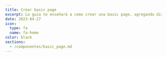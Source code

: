 ```yaml
---
title: Crear basic page
excerpt: La guia te enseñará a como crear una basic page, agregando diseños, configuración de SEO y más.
date: 2023-04-27
icon:
  type: fa
  name: fa-home
color: black
sections:
  - /componentes/basic_page.md
---
```


